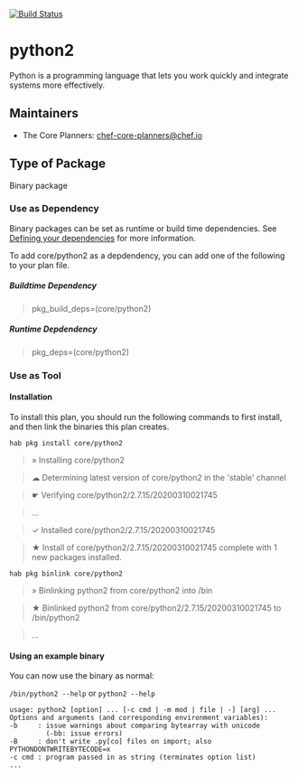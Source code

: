 [![Build Status](https://dev.azure.com/chefcorp-partnerengineering/Chef%20Base%20Plans/_apis/build/status/chef-base-plans.python2?branchName=master)](https://dev.azure.com/chefcorp-partnerengineering/Chef%20Base%20Plans/_build/latest?definitionId=185&branchName=master)

# python2

Python is a programming language that lets you work quickly and integrate systems more effectively.

## Maintainers

* The Core Planners: <chef-core-planners@chef.io>

## Type of Package

Binary package

### Use as Dependency

Binary packages can be set as runtime or build time dependencies. See [Defining your dependencies](https://www.habitat.sh/docs/developing-packages/developing-packages/#sts=Define%20Your%20Dependencies) for more information.

To add core/python2 as a depdendency, you can add one of the following to your plan file.

##### Buildtime Dependency

> pkg_build_deps=(core/python2)

##### Runtime Depdendency

> pkg_deps=(core/python2)

### Use as Tool

#### Installation

To install this plan, you should run the following commands to first install, and then link the binaries this plan creates.

`hab pkg install core/python2`

> » Installing core/python2

> ☁ Determining latest version of core/python2 in the 'stable' channel

> ☛ Verifying core/python2/2.7.15/20200310021745

> ...

> ✓ Installed core/python2/2.7.15/20200310021745

> ★ Install of core/python2/2.7.15/20200310021745 complete with 1 new packages installed.

`hab pkg binlink core/python2`

> » Binlinking python2 from core/python2 into /bin

> ★ Binlinked python2 from core/python2/2.7.15/20200310021745 to /bin/python2

> ...

#### Using an example binary
You can now use the binary as normal:

`/bin/python2 --help` or `python2 --help`

```
usage: python2 [option] ... [-c cmd | -m mod | file | -] [arg] ...
Options and arguments (and corresponding environment variables):
-b     : issue warnings about comparing bytearray with unicode
         (-bb: issue errors)
-B     : don't write .py[co] files on import; also PYTHONDONTWRITEBYTECODE=x
-c cmd : program passed in as string (terminates option list)
...
```
